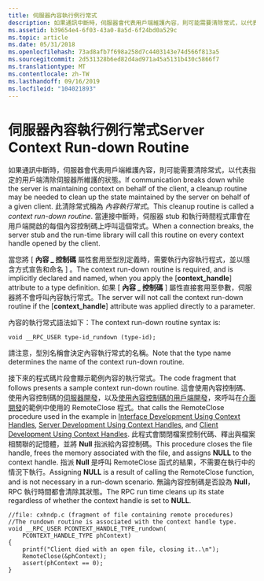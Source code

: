```yaml
---
title: 伺服器內容執行例行常式
description: 如果通訊中斷時，伺服器會代表用戶端維護內容，則可能需要清除常式，以代表指定的用戶端清除伺服器所維護的狀態。
ms.assetid: b39654e4-6f03-43a0-8a5d-6f24bd0a529c
ms.topic: article
ms.date: 05/31/2018
ms.openlocfilehash: 73ad8afb7f698a258d7c4403143e74d566f813a5
ms.sourcegitcommit: 2d531328b6ed82d4ad971a45a5131b430c5866f7
ms.translationtype: MT
ms.contentlocale: zh-TW
ms.lasthandoff: 09/16/2019
ms.locfileid: "104021893"
---
```

# <a name="server-context-run-down-routine"></a><span data-ttu-id="15ad2-103">伺服器內容執行例行常式</span><span class="sxs-lookup"><span data-stu-id="15ad2-103">Server Context Run-down Routine</span></span>

<span data-ttu-id="15ad2-104">如果通訊中斷時，伺服器會代表用戶端維護內容，則可能需要清除常式，以代表指定的用戶端清除伺服器所維護的狀態。</span><span class="sxs-lookup"><span data-stu-id="15ad2-104">If communication breaks down while the server is maintaining context on behalf of the client, a cleanup routine may be needed to clean up the state maintained by the server on behalf of a given client.</span></span> <span data-ttu-id="15ad2-105">此清除常式稱為 *內容執行常式*。</span><span class="sxs-lookup"><span data-stu-id="15ad2-105">This cleanup routine is called a *context run-down routine*.</span></span> <span data-ttu-id="15ad2-106">當連接中斷時，伺服器 stub 和執行時間程式庫會在用戶端開啟的每個內容控制碼上呼叫這個常式。</span><span class="sxs-lookup"><span data-stu-id="15ad2-106">When a connection breaks, the server stub and the run-time library will call this routine on every context handle opened by the client.</span></span>

<span data-ttu-id="15ad2-107">當您將 \[ **內容 \_ 控制碼** 屬性套用至型別定義時，需要執行內容執行程式，並以隱含方式宣告和命名 \] 。</span><span class="sxs-lookup"><span data-stu-id="15ad2-107">The context run-down routine is required, and is implicitly declared and named, when you apply the \[**context\_handle**\] attribute to a type definition.</span></span> <span data-ttu-id="15ad2-108">如果 \[ **內容 \_ 控制碼** \] 屬性直接套用至參數，伺服器將不會呼叫內容執行常式。</span><span class="sxs-lookup"><span data-stu-id="15ad2-108">The server will not call the context run-down routine if the \[**context\_handle**\] attribute was applied directly to a parameter.</span></span>

<span data-ttu-id="15ad2-109">內容的執行常式語法如下：</span><span class="sxs-lookup"><span data-stu-id="15ad2-109">The context run-down routine syntax is:</span></span>

``` syntax
void __RPC_USER type-id_rundown (type-id);
```

<span data-ttu-id="15ad2-110">請注意，型別名稱會決定內容執行常式的名稱。</span><span class="sxs-lookup"><span data-stu-id="15ad2-110">Note that the type name determines the name of the context run-down routine.</span></span>

<span data-ttu-id="15ad2-111">接下來的程式碼片段會顯示範例內容的執行常式。</span><span class="sxs-lookup"><span data-stu-id="15ad2-111">The code fragment that follows presents a sample context run-down routine.</span></span> <span data-ttu-id="15ad2-112">這會使用內容控制碼、使用內容控制碼的[伺服器開發](server-development-using-context-handles.md)，以及[使用內容控制碼的用戶端開發](client-development-using-context-handles.md)，來呼叫在[介面開發](interface-development-using-context-handles.md)的範例中使用的 RemoteClose 程式。</span><span class="sxs-lookup"><span data-stu-id="15ad2-112">that calls the RemoteClose procedure used in the example in [Interface Development Using Context Handles](interface-development-using-context-handles.md), [Server Development Using Context Handles](server-development-using-context-handles.md), and [Client Development Using Context Handles](client-development-using-context-handles.md).</span></span> <span data-ttu-id="15ad2-113">此程式會關閉檔案控制代碼、釋出與檔案相關聯的記憶體，並將 **Null** 指派給內容控制碼。</span><span class="sxs-lookup"><span data-stu-id="15ad2-113">This procedure closes the file handle, frees the memory associated with the file, and assigns **NULL** to the context handle.</span></span> <span data-ttu-id="15ad2-114">指派 **Null** 是呼叫 RemoteClose 函式的結果，不需要在執行中的情況下執行。</span><span class="sxs-lookup"><span data-stu-id="15ad2-114">Assigning **NULL** is a result of calling the RemoteClose function, and is not necessary in a run-down scenario.</span></span> <span data-ttu-id="15ad2-115">無論內容控制碼是否設為 **Null**，RPC 執行時間都會清除其狀態。</span><span class="sxs-lookup"><span data-stu-id="15ad2-115">The RPC run time cleans up its state regardless of whether the context handle is set to **NULL**.</span></span>

``` syntax
//file: cxhndp.c (fragment of file containing remote procedures)
//The rundown routine is associated with the context handle type.  
void __RPC_USER PCONTEXT_HANDLE_TYPE_rundown(
    PCONTEXT_HANDLE_TYPE phContext)
{
    printf("Client died with an open file, closing it..\n");
    RemoteClose(&phContext);
    assert(phContext == 0);
}
```

 

 




